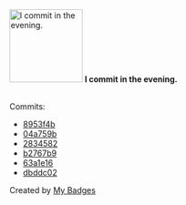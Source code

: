 <img src="https://my-badges.github.io/my-badges/evening-commits.png" alt="I commit in the evening." title="I commit in the evening." width="128">
<strong>I commit in the evening.</strong>
<br><br>

Commits:

- <a href="https://github.com/ksysoev/help-my-pet/commit/8953f4b8414b5416404b7cc9921f280ff11d5e89">8953f4b</a>
- <a href="https://github.com/ksysoev/help-my-pet/commit/04a759bae801a0719924ca45f50808de9a341ce0">04a759b</a>
- <a href="https://github.com/ksysoev/help-my-pet/commit/28345829e07e0e9fd05a7960d1fbd5ebae3e97a7">2834582</a>
- <a href="https://github.com/ksysoev/help-my-pet/commit/b2767b9099b5504f81efe4d5ff68b9179fae11d2">b2767b9</a>
- <a href="https://github.com/ksysoev/help-my-pet/commit/63a1e16e3edef8d1ac88e31bcaf6410118beddc7">63a1e16</a>
- <a href="https://github.com/ksysoev/help-my-pet/commit/dbddc02f583d362dc321ec0131a4457a75b11d40">dbddc02</a>


Created by <a href="https://github.com/my-badges/my-badges">My Badges</a>